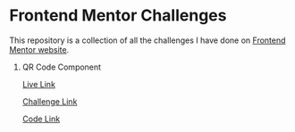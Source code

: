 # Frontend Mentor Challenges

This repository is a collection of all the challenges I have done on [Frontend Mentor website](https://frontendmentor.io).

1. QR Code Component

    [Live Link](https://toshiksharma.me/frontend-mentor-projects/qr-code-component)
    
    [Challenge Link](https://www.frontendmentor.io/challenges/qr-code-component-iux_sIO_H/hub)

    [Code Link](https://github.com/toshiksharma271/frontend-mentor-projects/tree/main/qr-code-component)

